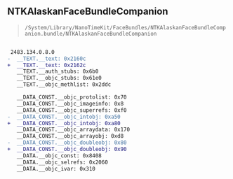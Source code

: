 ## NTKAlaskanFaceBundleCompanion

> `/System/Library/NanoTimeKit/FaceBundles/NTKAlaskanFaceBundleCompanion.bundle/NTKAlaskanFaceBundleCompanion`

```diff

 2483.134.0.8.0
-  __TEXT.__text: 0x2160c
+  __TEXT.__text: 0x2162c
   __TEXT.__auth_stubs: 0x6b0
   __TEXT.__objc_stubs: 0x61e0
   __TEXT.__objc_methlist: 0x2ddc

   __DATA_CONST.__objc_protolist: 0x70
   __DATA_CONST.__objc_imageinfo: 0x8
   __DATA_CONST.__objc_superrefs: 0xf0
-  __DATA_CONST.__objc_intobj: 0xa50
+  __DATA_CONST.__objc_intobj: 0xa80
   __DATA_CONST.__objc_arraydata: 0x170
   __DATA_CONST.__objc_arrayobj: 0xd8
-  __DATA_CONST.__objc_doubleobj: 0x80
+  __DATA_CONST.__objc_doubleobj: 0x90
   __DATA.__objc_const: 0x8408
   __DATA.__objc_selrefs: 0x2060
   __DATA.__objc_ivar: 0x310

```
